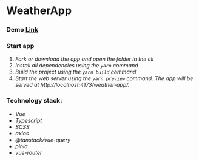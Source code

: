 # WeatherApp

### Demo [Link](https://annrize.github.io/weather-app/)

### **Start app**

1. _Fork or download the app and open the folder in the cli_
2. _Install all dependencies using the `yarn` command_
3. _Build the project using the `yarn build` command_
4. _Start the web server using the `yarn preview` command. The app will be served at http://localhost:4173/weather-app/._

### **Technology stack:**

-  _Vue_
-  _Typescript_
-  _SCSS_
-  _axios_
-  _@tanstack/vue-query_
-  _pinia_
-  _vue-router_
